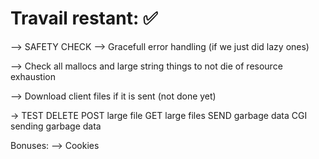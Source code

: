 # Travail restant: ✅

--> SAFETY CHECK
--> Gracefull error handling (if we just did lazy ones)

--> Check all mallocs and large string things to not die of resource exhaustion

--> Download client files if it is sent (not done yet)


-> TEST
    DELETE
    POST large file
    GET large files
    SEND garbage data
    CGI sending garbage data


Bonuses:
    --> Cookies